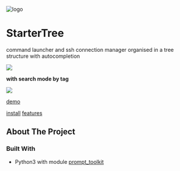 ![logo](https://i.imgur.com/nHDBrIC.png)
# StarterTree
command launcher and ssh connection manager organised in a tree structure with autocompletion <br>

![](https://i.imgur.com/BD5IpJM.png)

**with search mode by tag**

![](https://i.imgur.com/R9UEoVa.png)

[demo](../features/#navigation)

[install](../install)
[features](../feattures)

## About The Project

### Built With

* Python3 with module [prompt_toolkit](https://github.com/prompt-toolkit/python-prompt-toolkit)
